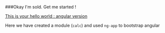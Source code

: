 ###Okay I'm sold. Get me started !


[This is your hello world : angular version](https://jsfiddle.net/Kiran3807/f7h2Lz3L/)

Here we have created a module (`calc`) and used `ng-app` to bootstrap angular


